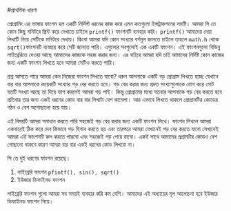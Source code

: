 #প্রাথমিক ধারণা

প্রোগ্রামিং এর ভাষায় ফাংশন হল একটি নির্দিস্ট ধরনের কাজ করে এমন কতগুলো ইন্সট্রাকশনের সমষ্টি। আমরা সি তে কোন কিছু মনিটরে প্রিন্ট করে দেখাতে চাইলে `printf()` ফাংশনটি ব্যবহার করি। `printf()` আমাদের দেয়া লিখাটি নিয়ে সেটিকে মনিটরে দেখায়। কিংবা আমরা যদি কোন সংখ্যার বর্গমূল জানতে চাইলে তাহলে `math.h` থেকে `sqrt()`ফাংশনটি ব্যবহার করে সেটি জানতে পারি। এগুলোর সবগুলোই এক একটি ফাংশন। এই ফাংশনগুলো বিভিন্ন লাইব্রেরিতে দেওয়া আছে আমাাদের কাজকে সহজ করার জন্য। এর বাইরে আমরা যদি চাই আমাদের নির্দিষ্ট কোন কাজের জন্য একটি ফাংশন লিখতে হবে আমরা সেটিও করতে পারি।

প্রশ্ন আসতে পারে আমরা কেন নিজেরা ফাংশন লিখতে যাবো? ধরুন আপনাকে একটি বড় প্রোগ্রাম লিখতে হচ্ছে যেখানে বার বার আপনাকে কয়েকটি সংখ্যার গড় বের করতে হবে। গড় বের করার জন্য প্রদত্ত সংখ্যাগুলোকে যোগ করে মোট যতটি সংখ্যা আছে তা দিয়ে ভাগ করলেই আমরা গড় পাই। কিন্তু প্রোগ্রামের মধ্যে যতবার আপনাকে গড় বের করতে হবে প্রতিবার তার জন্য একই ধরনের কোড বার বার লিখাটা বেশ ঝামেলা। আর এভাবে লিখতে থাকলে প্রোগ্রামটির কোডের গঠন ও বেশ অগোছালো হয়ে যায়।

এই বিষয়টি আমরা সমাধান করতে পারি সহজেই গড় বের করার জন্য একটি ফাংশন লিখে। ফাংশন লিখলে আমরা একবারেই ঠিক করে দেব কিভাবে গড় হিসাব করতে হয় এবং তারপরে আমরা যেখানেই গড় বের করতে যাবো সেখানেই আমরা এই ফাংশনটি কল করতে পারবো এবং সহজেই গড় পেয়ে যাবো। একই সাথে আমাদের প্রগ্রামটির কোডও বেশ গোছানো থাকবে কারণ আমরা বার বার একই ধরনের কোড লিখবো না।

সি তে দুই ধরণের ফাংশন রয়েছে।

1. লাইব্রেরি ফাংশন ‍`pfintf(), sin(), sqrt()‍‍`
1. ইউজার ডিফাইনড ফাংশন


লাইব্রেরি ফাংশন গুলো আমরা সব সময়ই ব্যবহার করি কম বেশি। আমাদের এই অধ্যায়ের মূল আলোচনা হবে ইউজার ডিফাইনড ফাংশন নিয়ে।
